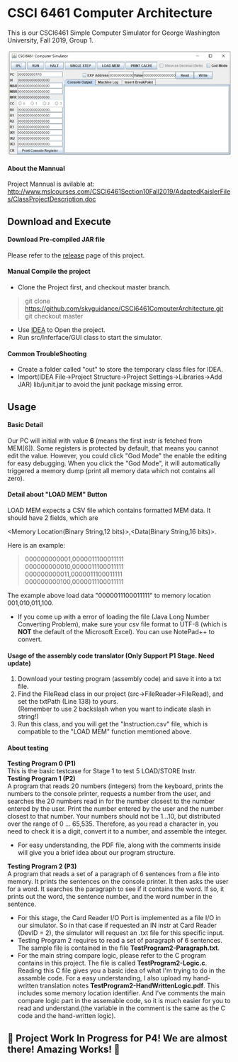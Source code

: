 
# CSCI 6461 Computer Architecture 
This is our CSCI6461 Simple Computer Simulator for George Washington University, Fall 2019, Group 1.<br><br>
![](https://github.com/skyguidance/CSCI6461ComputerArchitecture/raw/master/preview/Preview.jpg)
#### About the Mannual
Project Mannual is avilable at:<br>
http://www.mslcourses.com/CSCI6461Section10Fall2019/AdaptedKaislerFiles/ClassProjectDescription.doc
## Download and Execute
#### Download Pre-compiled JAR file
Please refer to the [release](https://github.com/skyguidance/CSCI6461ComputerArchitecture/releases) page of this project.
#### Manual Compile the project
- Clone the Project first, and checkout master branch.
> git clone https://github.com/skyguidance/CSCI6461ComputerArchitecture.git <br>
> git checkout master
- Use [IDEA](https://www.jetbrains.com/idea/) to Open the project.
- Run src/Inferface/GUI class to start the simulator.
#### Common TroubleShooting
- Create a folder called "out" to store the temporary class files for IDEA.
- Import(IDEA File->Project Structure->Project Settings->Libraries->Add JAR) lib/junit.jar to avoid the junit package missing error.

## Usage
#### Basic Detail

Our PC will initial with value **6** (means the first instr is fetched from MEM[6]). Some registers is protected by default, that means you cannot edit the value. However, you could click "God Mode" the enable the editing for easy debugging. When you click the "God Mode", it will automatically triggered a memory dump (print all memory data which not contains all zero).

#### Detail about "LOAD MEM" Button

LOAD MEM expects a CSV file which contains formatted MEM data. It should have 2 fields, which are 


<Memory Location(Binary String,12 bits)>,<Data(Binary String,16 bits)>.


Here is an example:


>000000000001,0000011100011111<br>000000000010,0000011100011111<br>000000000011,0000011100011111<br>000000000100,0000011100011111


The example above load data "0000011100011111" to memory location 001,010,011,100.

 - If you come up with a error of loading the file (Java Long Number Converting Problem), make sure your csv file format to UTF-8 (which is **NOT** the default of the Microsoft Excel). You can use NotePad++ to convert.

#### Usage of the assembly code translator (Only Support P1 Stage. Need update)
1. Download your testing program (assembly code) and save it into a txt file.<br>
2. Find the FileRead class in our project (src->FileReader->FileRead), and set the txtPath (Line 138) to yours.<br> 
(Remember to use 2 backslash when you want to indicate slash in string!) <br>
3. Run this class, and you will get the "Instruction.csv" file, which is compatible to the "LOAD MEM" function memtioned above.<br>


#### About testing 
  
 **Testing Program 0 (P1)**<br>
 This is the basic testcase for Stage 1 to test 5 LOAD/STORE Instr.<br>
 **Testing Program 1 (P2)**<br>
A program that reads 20 numbers (integers) from the keyboard, prints the numbers to the console printer, requests a number from the user, and searches the 20 numbers read in for the number closest to the number entered by the user. Print the number entered by the user and the number closest to that number. Your numbers should not be 1…10, but distributed over the range of 0 … 65,535. Therefore, as you read a character in, you need to check it is a digit, convert it to a number, and assemble the integer. <br>
- For easy understanding, the PDF file, along with the comments inside will give you a brief idea about our program structure. <br>
 
 **Testing Program 2 (P3)**<br>
A program that reads a set of a paragraph of 6 sentences from a file into memory. It prints the sentences on the console printer. It then asks the user for a word. It searches the paragraph to see if it contains the word. If so, it prints out the word, the sentence number, and the word number in the sentence.<br>
- For this stage, the Card Reader I/O Port is implemented as a file I/O in our simulator. So in that case if requested an IN instr at Card Reader (DevID = 2), the simulator will request an .txt file for this specific input.<br>
- Testing Program 2 requires to read a set of paragraph of 6 sentences. The sample file is contained in the file **TestProgram2-Paragraph.txt**. <br>
- For the main string compare logic, please refer to the C program contains in this project. The file is called **TestProgram2-Logic.c**. Reading this C file gives you a basic idea of what I'm trying to do in the assamble code. For a easy understanding, I also upload my hand-written translation notes **TestProgram2-HandWrittenLogic.pdf**. This includes some memory location identifier. And I've comments the main compare logic part in the assemable code, so it is much easier for you to read and understand.(the variable in the comment is the same as the C code and the hand-written logic).
## :construction: Project Work In Progress for P4! We are almost there! Amazing Works! :construction:
